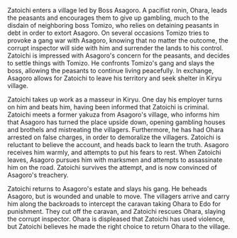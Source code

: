 Zatoichi enters a village led by Boss Asagoro. A pacifist ronin, Ohara, leads the peasants and encourages them to give up gambling, much to the disdain of neighboring boss Tomizo, who relies on detaining peasants in debt in order to extort Asagoro. On several occasions Tomizo tries to provoke a gang war with Asagoro, knowing that no matter the outcome, the corrupt inspector will side with him and surrender the lands to his control. Zatoichi is impressed with Asagoro's concern for the peasants, and decides to settle things with Tomizo. He confronts Tomizo's gang and slays the boss, allowing the peasants to continue living peacefully. In exchange, Asagoro allows for Zatoichi to leave his territory and seek shelter in Kiryu village.

Zatoichi takes up work as a masseur in Kiryu. One day his employer turns on him and beats him, having been informed that Zatoichi is criminal. Zatoichi meets a former yakuza from Asagoro's village, who informs him that Asagoro has turned the place upside down, opening gambling houses and brothels and mistreating the villagers. Furthermore, he has had Ohara arrested on false charges, in order to demoralize the villagers. Zatoichi is reluctant to believe the account, and heads back to learn the truth. Asagoro receives him warmly, and attempts to put his fears to rest. When Zatoichi leaves, Asagoro pursues him with marksmen and attempts to assassinate him on the road. Zatoichi survives the attempt, and is now convinced of Asagoro's treachery.

Zatoichi returns to Asagoro's estate and slays his gang. He beheads Asagoro, but is wounded and unable to move. The villagers arrive and carry him along the backroads to intercept the caravan taking Ohara to Edo for punishment. They cut off the caravan, and Zatoichi rescues Ohara, slaying the corrupt inspector. Ohara is displeased that Zatoichi has used violence, but Zatoichi believes he made the right choice to return Ohara to the village.
